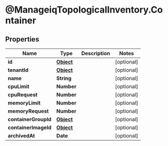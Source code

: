 # @ManageiqTopologicalInventory.Container

## Properties
Name | Type | Description | Notes
------------ | ------------- | ------------- | -------------
**id** | [**Object**](.md) |  | [optional] 
**tenantId** | [**Object**](.md) |  | [optional] 
**name** | **String** |  | [optional] 
**cpuLimit** | **Number** |  | [optional] 
**cpuRequest** | **Number** |  | [optional] 
**memoryLimit** | **Number** |  | [optional] 
**memoryRequest** | **Number** |  | [optional] 
**containerGroupId** | [**Object**](.md) |  | [optional] 
**containerImageId** | [**Object**](.md) |  | [optional] 
**archivedAt** | **Date** |  | [optional] 


